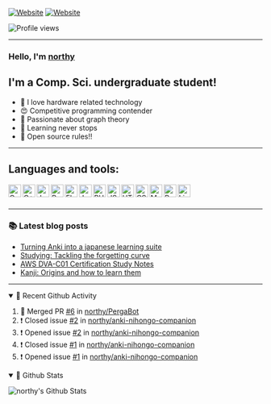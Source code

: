 [![Website](https://img.shields.io/website?label=homepage&style=for-the-badge&url=https%3A%2F%2Fnorthy.xyz)](https://northy.xyz)
[![Website](https://img.shields.io/website?label=Blog&style=for-the-badge&url=https%3A%2F%2Fblog.northy.xyz)](https://blog.northy.xyz)

![Profile views](https://gpvc.arturio.dev/northy)

---

### Hello, I'm [northy](https://northy.xyz/)

## I'm a Comp. Sci. undergraduate student!
- 🥳 I love hardware related technology
- 😍 Competitive programming contender
- 🤯 Passionate about graph theory
- 👾 Learning never stops
- 🤖 Open source rules!!

---

## Languages and tools:
<img align="left" alt="C" title="C" width="25px" src="https://simpleicons.org/icons/c.svg" />
<img align="left" alt="C++" title="C++" width="25px" src="https://simpleicons.org/icons/cplusplus.svg" />
<img align="left" alt="Java" title="Java" width="25px" src="https://simpleicons.org/icons/java.svg" />
<img align="left" alt="Python" title="Python" width="25px" src="https://simpleicons.org/icons/python.svg" />
<img align="left" alt="Flask" title="Flask" width="25px" src="https://simpleicons.org/icons/flask.svg" />
<img align="left" alt="Jekyll" title="Jekyll" width="25px" src="https://simpleicons.org/icons/jekyll.svg" />
<img align="left" alt="PHP" title="PHP" width="25px" src="https://simpleicons.org/icons/php.svg" />
<img align="left" alt="JS" title="JS" width="25px" src="https://simpleicons.org/icons/javascript.svg" />
<img align="left" alt="HTML" title="HTML" width="25px" src="https://simpleicons.org/icons/html5.svg" />
<img align="left" alt="CSS" title="CSS" width="25px" src="https://simpleicons.org/icons/css3.svg" />
<img align="left" alt="MySQL" title="MySQL" width="25px" src="https://simpleicons.org/icons/mysql.svg" />
<img align="left" alt="PostgreSQL" title="PostgreSQL" width="25px" src="https://simpleicons.org/icons/postgresql.svg" />
<img align="left" alt="Linux" title="Linux" width="25px" src="https://simpleicons.org/icons/linux.svg" />

<br />
<br />

---

### 📚 Latest blog posts
<!-- BLOG-POST-LIST:START -->
- [Turning Anki into a japanese learning suite](https://blog.northy.xyz/2021/10/26/anki-suite/)
- [Studying: Tackling the forgetting curve](https://blog.northy.xyz/2021/02/02/studying-tacking-the-forgetting-curve/)
- [AWS DVA-C01 Certification Study Notes](https://blog.northy.xyz/2021/01/28/aws-dvac01-certification-study-notes/)
- [Kanji: Origins and how to learn them](https://blog.northy.xyz/2020/08/20/kanji-origins-and-how-to-learn-them/)
<!-- BLOG-POST-LIST:END -->

---

<details open>
  <summary>🚀 Recent Github Activity</summary>

<!--START_SECTION:activity-->
1. 🎉 Merged PR [#6](https://github.com/northy/PergaBot/pull/6) in [northy/PergaBot](https://github.com/northy/PergaBot)
2. ❗️ Closed issue [#2](https://github.com/northy/anki-nihongo-companion/issues/2) in [northy/anki-nihongo-companion](https://github.com/northy/anki-nihongo-companion)
3. ❗️ Opened issue [#2](https://github.com/northy/anki-nihongo-companion/issues/2) in [northy/anki-nihongo-companion](https://github.com/northy/anki-nihongo-companion)
4. ❗️ Closed issue [#1](https://github.com/northy/anki-nihongo-companion/issues/1) in [northy/anki-nihongo-companion](https://github.com/northy/anki-nihongo-companion)
5. ❗️ Opened issue [#1](https://github.com/northy/anki-nihongo-companion/issues/1) in [northy/anki-nihongo-companion](https://github.com/northy/anki-nihongo-companion)
<!--END_SECTION:activity-->
</details>

<details open>
  <summary>👀 Github Stats</summary>

  ![northy's Github Stats](https://github-readme-stats.vercel.app/api?username=northy&show_icons=true&count_private=true&include_all_commits=true)
  <!-- ![Top Languages](https://github-readme-stats.vercel.app/api/top-langs/?username=northy) -->
</details>
